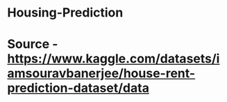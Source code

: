 # Housing-Prediction

# Source - https://www.kaggle.com/datasets/iamsouravbanerjee/house-rent-prediction-dataset/data
